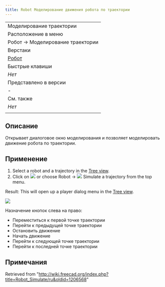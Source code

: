 ```yaml
---
title: Robot Моделирование движения робота по траектории
---
```

|  |
| --- |
| Моделирование траектории |
| Расположение в меню |
| Робот → Моделирование траектории |
| Верстаки |
| [Робот](/Robot_Workbench/ru "Robot Workbench/ru") |
| Быстрые клавиши |
| *Нет* |
| Представлено в версии |
| - |
| См. также |
| *Нет* |
|  |

## Описание

Открывает диалоговое окно моделирования и позволяет моделировать движение робота по траектории.

## Применение

1. Select a robot and a trajectory in the [Tree view](/Tree_view "Tree view").
2. Click on ![](/images/Robot_Simulate.svg) or choose Robot → ![](/images/Robot_Simulate.svg) Simulate a trajectory from the top menu.

Result: This will open up a player dialog menu in the [Tree view](/Tree_view "Tree view").

![](/images/Robot_Simulation_Player.jpg)

Назначение кнопок слева на право:

* Переместиться к первой точке траектории
* Перейти к предыдущей точке траектории
* Остановить движение
* Начать движение
* Перейти к следующей точке траектории
* Перейти к последней точке траектории

## Примечания

Retrieved from "<http://wiki.freecad.org/index.php?title=Robot_Simulate/ru&oldid=1206568>"
